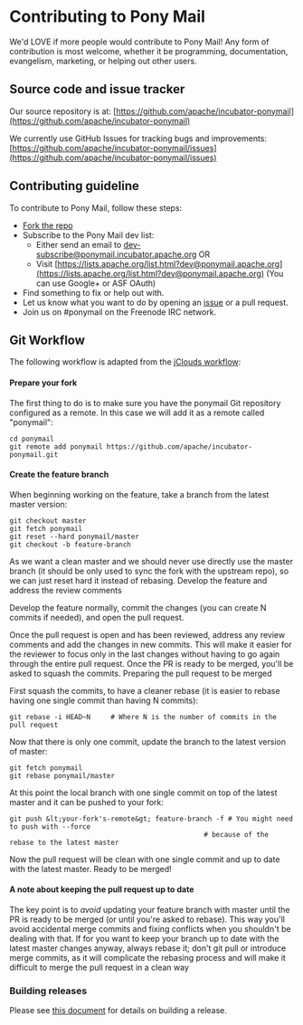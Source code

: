 
# Contributing to Pony Mail #
We'd LOVE if more people would contribute to Pony Mail!
Any form of contribution is most welcome, whether it be programming,
documentation, evangelism, marketing, or helping out other users.

## Source code and issue tracker ##

Our source repository is at: [https://github.com/apache/incubator-ponymail](https://github.com/apache/incubator-ponymail)

We currently use GitHub Issues for tracking bugs and improvements: [https://github.com/apache/incubator-ponymail/issues](https://github.com/apache/incubator-ponymail/issues)

## Contributing guideline ##

To contribute to Pony Mail, follow these steps:

* [Fork the repo](/source.html)
* Subscribe to the Pony Mail dev list:
    * Either send an email to dev-subscribe@ponymail.incubator.apache.org OR
    * Visit [https://lists.apache.org/list.html?dev@ponymail.apache.org](https://lists.apache.org/list.html?dev@ponymail.apache.org) (You can use Google+ or ASF OAuth)
* Find something to fix or help out with.
* Let us know what you want to do by opening an [issue](https://github.com/apache/incubator-ponymail/issues) or a pull request.
* Join us on #ponymail on the Freenode IRC network.


## Git Workflow ##
The following workflow is adapted from the [jClouds workflow](https://cwiki.apache.org/confluence/display/JCLOUDS/Git+workflow):

#### Prepare your fork

The first thing to do is to make sure you have the ponymail Git
repository configured as a remote. In this case we will add it as a
remote called "ponymail":
~~~
cd ponymail
git remote add ponymail https://github.com/apache/incubator-ponymail.git
~~~

#### Create the feature branch
When beginning working on the feature, take a branch from the latest master version:
~~~
git checkout master
git fetch ponymail
git reset --hard ponymail/master
git checkout -b feature-branch
~~~

As we want a clean master and we should never use directly use the
master branch (it should be only used to sync the fork with the upstream
repo), so we can just reset hard it instead of rebasing. Develop the
feature and address the review comments

Develop the feature normally, commit the changes (you can create N
commits if needed), and open the pull request.

Once the pull request is open and has been reviewed, address any review
comments and add the changes in new commits. This will make it easier
for the reviewer to focus only in the last changes without having to go
again through the entire pull request. Once the PR is ready to be
merged, you'll be asked to squash the commits. Preparing the pull
request to be merged

First squash the commits, to have a cleaner rebase (it is easier to rebase having one single commit than having N commits):

~~~
git rebase -i HEAD~N     # Where N is the number of commits in the pull request
~~~

Now that there is only one commit, update the branch to the latest version of master:
~~~
git fetch ponymail
git rebase ponymail/master
~~~

At this point the local branch with one single commit on top of the latest master and it can be pushed to your fork:
~~~
git push &lt;your-fork's-remote&gt; feature-branch -f # You might need to push with --force
                                                # because of the rebase to the latest master
~~~

Now the pull request will be clean with one single commit and up to date
with the latest master. Ready to be merged!

#### A note about keeping the pull request up to date

The key point is to *avoid* updating your feature branch with master
until the PR is ready to be merged (or until you're asked to rebase).
This way you'll avoid accidental merge commits and fixing conflicts when
you shouldn't be dealing with that. If for you want to keep your branch
up to date with the latest master changes anyway, always rebase it;
don't git pull or introduce merge commits, as it will complicate the
rebasing process and will make it difficult to merge the pull request in
a clean way


### Building releases
Please see [this document](building.html) for details on building a release.
